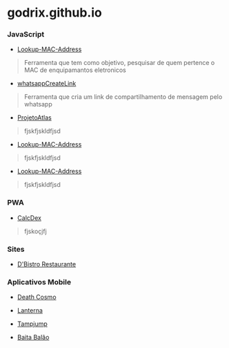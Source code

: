 # godrix.github.io

### JavaScript
  * [Lookup-MAC-Address](https://github.com/godrix/Lookup-MAC-Address)
  >Ferramenta que tem como objetivo, pesquisar de quem pertence o MAC de enquipamantos eletronicos
  
  * [whatsappCreateLink](https://github.com/godrix/whatsappCreateLink)
  >Ferramenta que cria um link de compartilhamento de mensagem pelo whatsapp
  
  * [ProjetoAtlas](https://godrix.github.io/ProjetoAtlas/)
  >fjskfjskldfjsd
  
  * [Lookup-MAC-Address](https://github.com/godrix/Lookup-MAC-Address)
  >fjskfjskldfjsd
  
  * [Lookup-MAC-Address](https://github.com/godrix/Lookup-MAC-Address)
  >fjskfjskldfjsd
  
### PWA
  * [CalcDex](https://github.com/godrix/CalcDex/)
  >fjskoçjfj
  

  
### Sites
  * [D'Bistro Restaurante](https://github.com/godrix/dbistrorestaurante)
  >

### Aplicativos Mobile
  * [Death Cosmo](https://play.google.com/store/apps/details?id=com.renovation.death)
  >
   * [Lanterna](https://play.google.com/store/apps/details?id=com.godrix.landerna)
  >
   * [Tampjump](https://play.google.com/store/apps/details?id=org.godotengine.tampjump)
  >
   * [Baita Balão](https://play.google.com/store/apps/details?id=com.renovation.baitabalaotest)
  >
